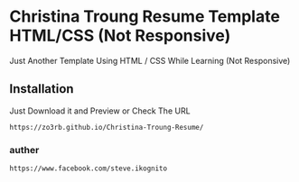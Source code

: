 # Christina Troung Resume Template HTML/CSS (Not Responsive)

Just Another Template Using HTML / CSS While Learning (Not Responsive)

## Installation

Just Download it and Preview or Check The URL

```
https://zo3rb.github.io/Christina-Troung-Resume/
```
### auther
```
https://www.facebook.com/steve.ikognito
```

